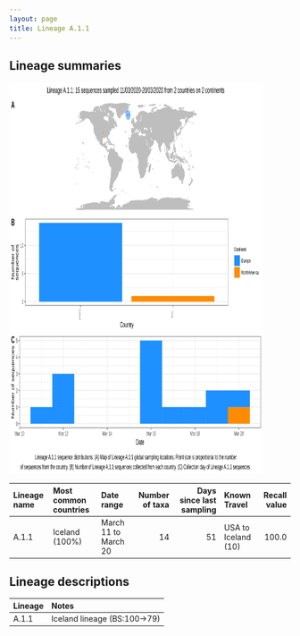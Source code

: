 ```yaml
---
layout: page
title: Lineage A.1.1
---
```




<h2> Lineage summaries</h2>

<img src="../assets/images/A.1.1.svg" alt="A.1.1 lineage summary figure" width="90%" height="700px" />


| Lineage name | Most common countries | Date range | Number of taxa |  Days since last sampling | Known Travel | Recall value |
|:-----|:-----|:-------|-------:|-------:|:---------|--------:|
| A.1.1 | Iceland (100%) | March 11 to March 20 | 14 | 51 | USA to Iceland (10)<br/> | 100.0 |

<h2>Lineage descriptions</h2>

| Lineage | Notes |
|:-----|:-----|
| A.1.1 | Iceland lineage (BS:100->79) |

